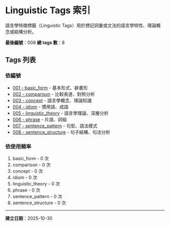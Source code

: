 # Linguistic Tags 索引

語言學特徵標籤（Linguistic Tags）用於標記詞彙或文法的語言學特性、理論概念或結構分析。

**最後編號**：008
**總 tags 數**：8

## Tags 列表

### 依編號
- [001 - basic_form](001_basic_form.md) - 基本形式、辭書形
- [002 - comparison](002_comparison.md) - 比較表達、對照分析
- [003 - concept](003_concept.md) - 語言學概念、理論知識
- [004 - idiom](004_idiom.md) - 慣用語、成語
- [005 - linguistic_theory](005_linguistic_theory.md) - 語言學理論、深層分析
- [006 - phrase](006_phrase.md) - 片語、詞組
- [007 - sentence_pattern](007_sentence_pattern.md) - 句型、語法模式
- [008 - sentence_structure](008_sentence_structure.md) - 句子結構、句法分析

### 依使用頻率
1. basic_form - 0 次
2. comparison - 0 次
3. concept - 0 次
4. idiom - 0 次
5. linguistic_theory - 0 次
6. phrase - 0 次
7. sentence_pattern - 0 次
8. sentence_structure - 0 次

---

**建立日期**：2025-10-30
